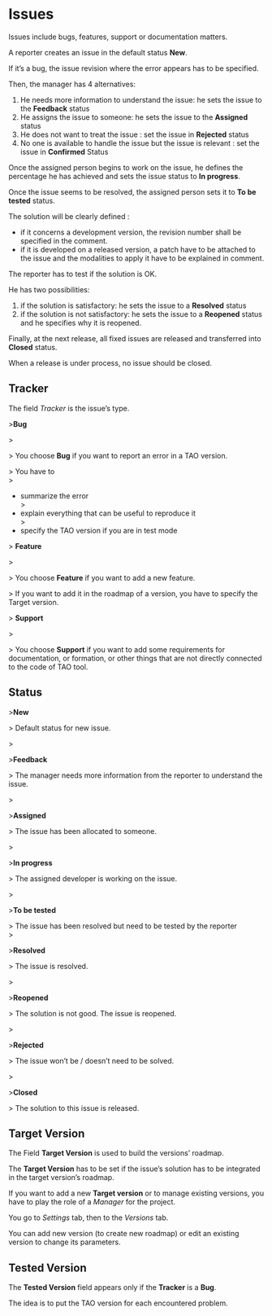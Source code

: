 <!--
created_at: '2010-10-05 15:05:55'
updated_at: '2013-03-13 15:20:02'
authors:
    - 'Jérôme Bogaerts'
tags: {  }
-->



Issues
======

Issues include bugs, features, support or documentation matters.

A reporter creates an issue in the default status **New**.<br/>

If it’s a bug, the issue revision where the error appears has to be specified.

Then, the manager has 4 alternatives:

1.  He needs more information to understand the issue: he sets the issue to the **Feedback** status
2.  He assigns the issue to someone: he sets the issue to the **Assigned** status
3.  He does not want to treat the issue : set the issue in **Rejected** status
4.  No one is available to handle the issue but the issue is relevant : set the issue in **Confirmed** Status

Once the assigned person begins to work on the issue, he defines the percentage he has achieved and sets the issue status to **In progress**.

Once the issue seems to be resolved, the assigned person sets it to **To be tested** status.<br/>

The solution will be clearly defined :

-   if it concerns a development version, the revision number shall be specified in the comment.
-   if it is developed on a released version, a patch have to be attached to the issue and the modalities to apply it have to be explained in comment.

The reporter has to test if the solution is OK.<br/>

He has two possibilities:

1.  if the solution is satisfactory: he sets the issue to a **Resolved** status
2.  if the solution is not satisfactory: he sets the issue to a **Reopened** status and he specifies why it is reopened.

Finally, at the next release, all fixed issues are released and transferred into **Closed** status.<br/>

When a release is under process, no issue should be closed.

Tracker
-------

The field *Tracker* is the issue’s type.

\>**Bug**<br/>

\><br/>

\> You choose **Bug** if you want to report an error in a TAO version.<br/>

\> You have to\
\> <br/>
* summarize the error\
\> <br/>
* explain everything that can be useful to reproduce it\
\> <br/>
* specify the TAO version if you are in test mode

\> **Feature**<br/>

\><br/>

\> You choose **Feature** if you want to add a new feature.<br/>

\> If you want to add it in the roadmap of a version, you have to specify the Target version.

\> **Support**<br/>

\><br/>

\> You choose **Support** if you want to add some requirements for documentation, or formation, or other things that are not directly connected to the code of TAO tool.

Status
------

\>**New**<br/>

\> Default status for new issue.<br/>

\><br/>

\>**Feedback**<br/>

\> The manager needs more information from the reporter to understand the issue.<br/>

\><br/>

\>**Assigned**<br/>

\> The issue has been allocated to someone.<br/>

\><br/>

\>**In progress**<br/>

\> The assigned developer is working on the issue.<br/>

\><br/>

\>**To be tested**<br/>

\> The issue has been resolved but need to be tested by the reporter\
\><br/>

\>**Resolved**<br/>

\> The issue is resolved.<br/>

\><br/>

\>**Reopened**<br/>

\> The solution is not good. The issue is reopened.<br/>

\><br/>

\>**Rejected**<br/>

\> The issue won’t be / doesn’t need to be solved.<br/>

\><br/>

\>**Closed**<br/>

\> The solution to this issue is released.

Target Version
--------------

The Field **Target Version** is used to build the versions’ roadmap.<br/>

The **Target Version** has to be set if the issue’s solution has to be integrated in the target version’s roadmap.

If you want to add a new **Target version** or to manage existing versions, you have to play the role of a *Manager* for the project.<br/>

You go to *Settings* tab, then to the *Versions* tab.<br/>

You can add new version (to create new roadmap) or edit an existing version to change its parameters.

Tested Version
--------------

The **Tested Version** field appears only if the **Tracker** is a **Bug**.<br/>

The idea is to put the TAO version for each encountered problem.


